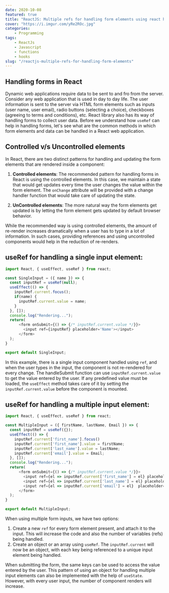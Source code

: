 ```yaml
---
date: 2020-10-08
featured: true
title: "ReactJS: Multiple refs for handling form elements using react hooks"
cover: "https://i.imgur.com/yRe2ROc.jpg"
categories: 
    - Programming
tags:
    - ReactJs
    - Javascript
    - functions
    - hooks
slug: "/reactjs-multiple-refs-for-handling-form-elements"
---
```


## Handling forms in React

Dynamic web applications require data to be sent to and fro from the server. Consider any web application that is used in day to day life. The user information is sent to the server via HTML form elements such as inputs (user name, user email), radio buttons (selecting a choice), checkboxes (agreeing to terms and conditions), etc. React library also has its way of handling forms to collect user data. Before we understand how `useRef` can help in handling forms, let's see what are the common methods in which form elements and data can be handled in a React web application.

## Controlled v/s Uncontrolled elements

In React, there are two distinct patterns for handling and updating the form elements that are rendered inside a component:

1. **Controlled elements**: The recommended pattern for handling forms in React is using the controlled elements. In this case, we maintain a state that would get updates every time the user changes the value within the form element. The `onChange` attribute will be provided with a change handler function that would take care of updating the state.

2. **UnControlled elements**: The more natural way the form elements get updated is by letting the form element gets updated by default browser behavior.

While the recommended way is using controlled elements, the amount of re-render increases dramatically when a user has to type in a lot of information. In such cases, providing references and using uncontrolled components would help in the reduction of re-renders.

## useRef for handling a single input element:

```javascript
import React, { useEffect, useRef } from react;

const SingleInput = ({ name }) => {
  const inputRef = useRef(null);
  useEffect(() => {
    inputRef.current.focus();
    if(name) {
      inputRef.current.value = name;
    }
  }, []);
  console.log("Rendering...");
  return(
      <form onSubmit={() => {/* inputRef.current.value */}}>
        <input ref={inputRef} placeholder='Name'></input>
      </form>
  );
}

export default SingleInput;
```

In this example, there is a single input component handled using `ref`, and when the user types in the input, the component is not re-rendered for every change. The handleSubmit function can use `inputRef.current.value` to get the value entered by the user. If any predefined value must be loaded, the `useEffect` method takes care of it by setting the `inputRef.current.value` before the component is mounted.

## useRef for handling a multiple input element:

```javascript
import React, { useEffect, useRef } from react;

const MultipleInput = ({ firstName, lastName, Email }) => {
  const inputRef = useRef({});
  useEffect(() => {
    inputRef.current['first_name'].focus()
    inputRef.current['first_name'].value = firstName;
    inputRef.current['last_name'].value = lastName;
    inputRef.current['email'].value = Email;
  }, []);
  console.log("Rendering...");
  return(
      <form onSubmit={() => {/* inputRef.current.value */}}>
        <input ref={el => inputRef.current['first_name'] = el} placeholder='First Name'></input>
        <input ref={el => inputRef.current['last_name'] = el} placeholder='Last Name'></input>
        <input ref={el => inputRef.current['email'] = el}  placeholder='Email'></input>
      </form>
  );
}

export default MultipleInput;
```

When using multiple form inputs, we have two options:

1. Create a new `ref` for every form element present, and attach it to the input. This will increase the code and also the number of variables (refs) being handled.
2. Create an object or an array using `useRef`. The `inputRef.current` will now be an object, with each key being referenced to a unique input element being handled.

When submitting the form, the same keys can be used to access the value entered by the user. This pattern of using an object for handling multiple input elements can also be implemented with the help of `useState`. However, with every user input, the number of component renders will increase.